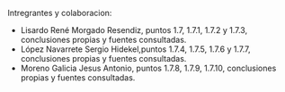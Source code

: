 Intregrantes y colaboracion:
 - Lisardo René Morgado Resendiz, puntos 1.7, 1.7.1, 1.7.2 y 1.7.3, conclusiones propias y fuentes consultadas.
 - López Navarrete Sergio Hidekel,puntos 1.7.4, 1.7.5, 1.7.6 y 1.7.7, conclusiones propias y fuentes consultadas.
 - Moreno Galicia Jesus Antonio, puntos 1.7.8, 1.7.9, 1.7.10, conclusiones propias y fuentes consultadas.
